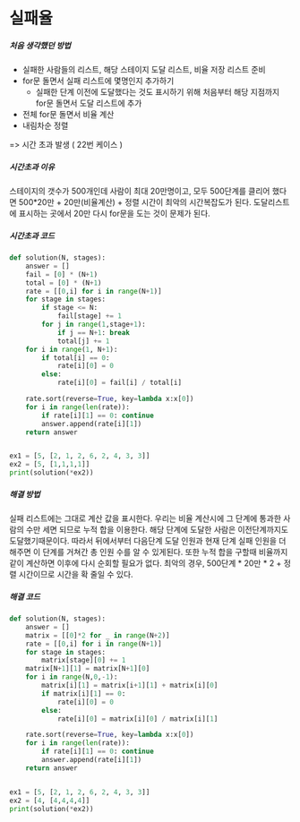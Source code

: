 # 실패율

##### 처음 생각했던 방법

- 실패한 사람들의 리스트, 해당 스테이지 도달 리스트, 비율 저장 리스트 준비
- for문 돌면서 실패 리스트에 몇명인지 추가하기
  - 실패한 단계 이전에 도달했다는 것도 표시하기 위해 처음부터 해당 지점까지 for문 돌면서 도달 리스트에 추가
- 전체 for문 돌면서 비율 계산
- 내림차순 정렬

=> 시간 초과 발생 ( 22번 케이스 )



##### 시간초과 이유

스테이지의 갯수가 500개인데 사람이 최대 20만명이고, 모두 500단계를 클리어 했다면 500*20만 + 20만(비율계산) + 정렬 시간이 최악의 시간복잡도가 된다. 도달리스트에 표시하는 곳에서 20만 다시 for문을 도는 것이 문제가 된다.



##### 시간초과 코드

```python
def solution(N, stages):
    answer = []
    fail = [0] * (N+1)
    total = [0] * (N+1)
    rate = [[0,i] for i in range(N+1)]
    for stage in stages:
        if stage <= N:
            fail[stage] += 1
        for j in range(1,stage+1):
            if j == N+1: break
            total[j] += 1
    for i in range(1, N+1):
        if total[i] == 0:
            rate[i][0] = 0
        else:
            rate[i][0] = fail[i] / total[i]

    rate.sort(reverse=True, key=lambda x:x[0])
    for i in range(len(rate)):
        if rate[i][1] == 0: continue
        answer.append(rate[i][1])
    return answer


ex1 = [5, [2, 1, 2, 6, 2, 4, 3, 3]]
ex2 = [5, [1,1,1,1]]
print(solution(*ex2))
```



##### 해결 방법

실패 리스트에는 그대로 계산 값을 표시한다. 우리는 비율 계산시에 그 단계에 통과한 사람의 수만 세면 되므로 누적 합을 이용한다. 해당 단계에 도달한 사람은 이전단계까지도 도달했기때문이다. 따라서 뒤에서부터 다음단계 도달 인원과 현재 단계 실패 인원을 더해주면 이 단계를 거쳐간 총 인원 수를 알 수 있게된다. 또한 누적 합을 구할때 비율까지 같이 계산하면 이후에 다시 순회할 필요가 없다. 최악의 경우, 500단계 * 20만 * 2 + 정렬 시간이므로 시간을 확 줄일 수 있다.



##### 해결 코드

```python
def solution(N, stages):
    answer = []
    matrix = [[0]*2 for _ in range(N+2)]
    rate = [[0,i] for i in range(N+1)]
    for stage in stages:
        matrix[stage][0] += 1
    matrix[N+1][1] = matrix[N+1][0]
    for i in range(N,0,-1):
        matrix[i][1] = matrix[i+1][1] + matrix[i][0]
        if matrix[i][1] == 0:
            rate[i][0] = 0
        else:
            rate[i][0] = matrix[i][0] / matrix[i][1]

    rate.sort(reverse=True, key=lambda x:x[0])
    for i in range(len(rate)):
        if rate[i][1] == 0: continue
        answer.append(rate[i][1])
    return answer


ex1 = [5, [2, 1, 2, 6, 2, 4, 3, 3]]
ex2 = [4, [4,4,4,4]]
print(solution(*ex2))
```


